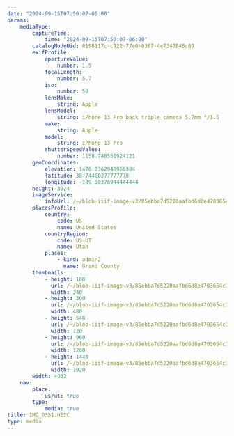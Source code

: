 ```yaml
---
date: "2024-09-15T07:50:07-06:00"
params:
    mediaType:
        captureTime:
            time: "2024-09-15T07:50:07-06:00"
        catalogNodeUid: 0198117c-c922-77e0-8367-4e7347845c69
        exifProfile:
            apertureValue:
                number: 1.5
            focalLength:
                number: 5.7
            iso:
                number: 50
            lensMake:
                string: Apple
            lensModel:
                string: iPhone 13 Pro back triple camera 5.7mm f/1.5
            make:
                string: Apple
            model:
                string: iPhone 13 Pro
            shutterSpeedValue:
                number: 1158.748551924121
        geoCoordinates:
            elevation: 1470.2362948960304
            latitude: 38.74460277777778
            longitude: -109.50376944444444
        height: 3024
        imageService:
            infoUrl: /~/blob-iiif-image-v3/85ebba7d5220aafbd6d8e4703654c303b9b16524dadbc6725b11711bfa850117/info.json
        placesProfile:
            country:
                code: US
                name: United States
            countryRegion:
                code: US-UT
                name: Utah
            places:
                - kind: admin2
                  name: Grand County
        thumbnails:
            - height: 180
              url: /~/blob-iiif-image-v3/85ebba7d5220aafbd6d8e4703654c303b9b16524dadbc6725b11711bfa850117/full/240%2C180/0/default.jpg
              width: 240
            - height: 360
              url: /~/blob-iiif-image-v3/85ebba7d5220aafbd6d8e4703654c303b9b16524dadbc6725b11711bfa850117/full/480%2C360/0/default.jpg
              width: 480
            - height: 540
              url: /~/blob-iiif-image-v3/85ebba7d5220aafbd6d8e4703654c303b9b16524dadbc6725b11711bfa850117/full/720%2C540/0/default.jpg
              width: 720
            - height: 960
              url: /~/blob-iiif-image-v3/85ebba7d5220aafbd6d8e4703654c303b9b16524dadbc6725b11711bfa850117/full/1280%2C960/0/default.jpg
              width: 1280
            - height: 1440
              url: /~/blob-iiif-image-v3/85ebba7d5220aafbd6d8e4703654c303b9b16524dadbc6725b11711bfa850117/full/1920%2C1440/0/default.jpg
              width: 1920
        width: 4032
    nav:
        place:
            us/ut: true
        type:
            media: true
title: IMG_0351.HEIC
type: media
---
```

